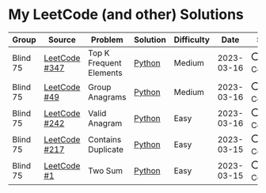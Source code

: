 # My LeetCode (and other) Solutions

| Group    | Source                                                                                                    | Problem                 | Solution                                           | Difficulty | Date       | Status      |
| -------- | --------------------------------------------------------------------------------------------------------- | ----------------------- | -------------------------------------------------- | ---------- | ---------- | ----------- |
| Blind 75 | [LeetCode #347](https://leetcode.com/problems/top-k-frequent-elements/)                                   | Top K Frequent Elements | [Python](solutions/347.top-k-frequent-elements.py) | Medium     | 2023-03-16 | ⭕ Complete |
| Blind 75 | [LeetCode #49](https://leetcode.com/problems/group-anagrams/)                                             | Group Anagrams          | [Python](solutions/49.group-anagrams.py)           | Medium     | 2023-03-16 | ⭕ Complete |
| Blind 75 | [LeetCode #242](https://leetcode.com/problems/valid-anagram/https://leetcode.com/problems/valid-anagram/) | Valid Anagram           | [Python](solutions/242.valid-anagram.py)           | Easy       | 2023-03-16 | ⭕ Complete |
| Blind 75 | [LeetCode #217](https://leetcode.com/problems/contains-duplicate/)                                        | Contains Duplicate      | [Python](solutions/217.contains-duplicate.py)      | Easy       | 2023-03-15 | ⭕ Complete |
| Blind 75 | [LeetCode #1](https://leetcode.com/problems/two-sum/)                                                     | Two Sum                 | [Python](solutions/1.two-sum.py)                   | Easy       | 2023-03-15 | ⭕ Complete |
